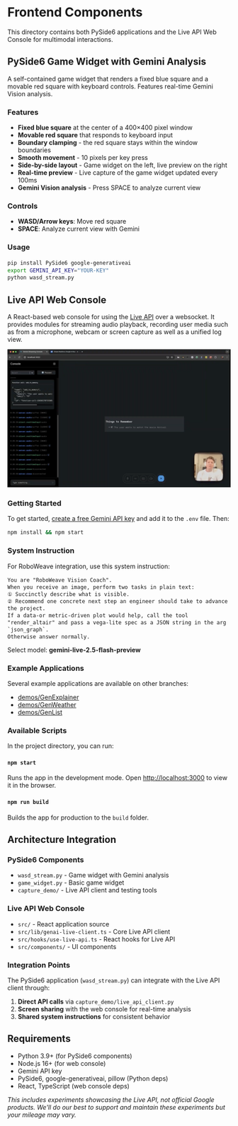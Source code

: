 # Frontend Components

This directory contains both PySide6 applications and the Live API Web Console for multimodal interactions.

## PySide6 Game Widget with Gemini Analysis

A self-contained game widget that renders a fixed blue square and a movable red square with keyboard controls. Features real-time Gemini Vision analysis.

### Features

- **Fixed blue square** at the center of a 400×400 pixel window
- **Movable red square** that responds to keyboard input
- **Boundary clamping** - the red square stays within the window boundaries
- **Smooth movement** - 10 pixels per key press
- **Side-by-side layout** - Game widget on the left, live preview on the right
- **Real-time preview** - Live capture of the game widget updated every 100ms
- **Gemini Vision analysis** - Press SPACE to analyze current view

### Controls

- **WASD/Arrow keys**: Move red square
- **SPACE**: Analyze current view with Gemini

### Usage

```bash
pip install PySide6 google-generativeai
export GEMINI_API_KEY="YOUR-KEY"
python wasd_stream.py
```

## Live API Web Console

A React-based web console for using the [Live API](https://ai.google.dev/api/multimodal-live) over a websocket. It provides modules for streaming audio playback, recording user media such as from a microphone, webcam or screen capture as well as a unified log view.

[![Live API Demo](readme/thumbnail.png)](https://www.youtube.com/watch?v=J_q7JY1XxFE)

### Getting Started

To get started, [create a free Gemini API key](https://aistudio.google.com/apikey) and add it to the `.env` file. Then:

```bash
npm install && npm start
```

### System Instruction

For RoboWeave integration, use this system instruction:

```
You are "RoboWeave Vision Coach".
When you receive an image, perform two tasks in plain text:
① Succinctly describe what is visible.
② Recommend one concrete next step an engineer should take to advance the project.
If a data-or metric-driven plot would help, call the tool "render_altair" and pass a vega-lite spec as a JSON string in the arg `json_graph`.
Otherwise answer normally.
```

Select model: **gemini-live-2.5-flash-preview**

### Example Applications

Several example applications are available on other branches:

- [demos/GenExplainer](https://github.com/google-gemini/multimodal-live-api-web-console/tree/demos/genexplainer)
- [demos/GenWeather](https://github.com/google-gemini/multimodal-live-api-web-console/tree/demos/genweather)
- [demos/GenList](https://github.com/google-gemini/multimodal-live-api-web-console/tree/demos/genlist)

### Available Scripts

In the project directory, you can run:

#### `npm start`

Runs the app in the development mode.
Open [http://localhost:3000](http://localhost:3000) to view it in the browser.

#### `npm run build`

Builds the app for production to the `build` folder.

## Architecture Integration

### PySide6 Components
- `wasd_stream.py` - Game widget with Gemini analysis
- `game_widget.py` - Basic game widget
- `capture_demo/` - Live API client and testing tools

### Live API Web Console
- `src/` - React application source
- `src/lib/genai-live-client.ts` - Core Live API client
- `src/hooks/use-live-api.ts` - React hooks for Live API
- `src/components/` - UI components

### Integration Points

The PySide6 application (`wasd_stream.py`) can integrate with the Live API client through:

1. **Direct API calls** via `capture_demo/live_api_client.py`
2. **Screen sharing** with the web console for real-time analysis
3. **Shared system instructions** for consistent behavior

## Requirements

- Python 3.9+ (for PySide6 components)
- Node.js 16+ (for web console)
- Gemini API key
- PySide6, google-generativeai, pillow (Python deps)
- React, TypeScript (web console deps)

_This includes experiments showcasing the Live API, not official Google products. We'll do our best to support and maintain these experiments but your mileage may vary._
